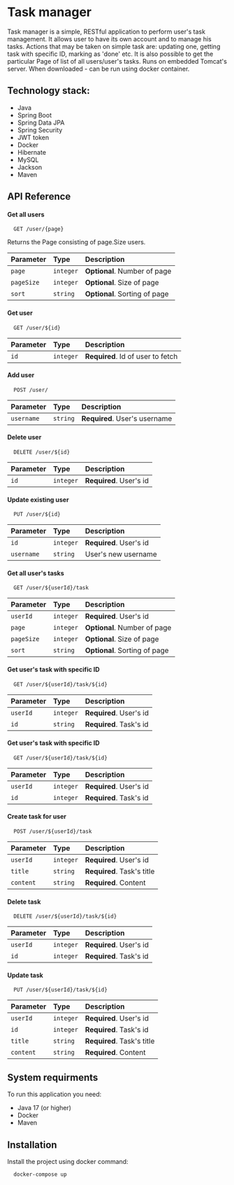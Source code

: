 
# Task manager

Task manager is a simple, RESTful application to perform user's task management. It allows user to have its own account and to manage his tasks. Actions that may be taken on simple task are: updating one, getting task with specific ID, marking as 'done' etc. It is also possible to get the particular Page of list of all users/user's tasks. Runs on embedded Tomcat's server. When downloaded - can be run using docker container.

## Technology stack:
* Java
* Spring Boot
* Spring Data JPA
* Spring Security
* JWT token
* Docker
* Hibernate
* MySQL
* Jackson
* Maven

## API Reference

#### Get all users

```http
  GET /user/{page}
```
Returns the Page consisting of page.Size users.

| Parameter | Type     | Description                       |
| :-------- | :------- | :-------------------------------- |
| `page`      | `integer` | **Optional**. Number of page |
| `pageSize`  | `integer` | **Optional**. Size of page |
| `sort`      | `string` | **Optional**. Sorting of page |

#### Get user

```http
  GET /user/${id}
```

| Parameter | Type     | Description                       |
| :-------- | :------- | :-------------------------------- |
| `id`      | `integer` | **Required**. Id of user to fetch |

#### Add user

```http
  POST /user/
```

| Parameter | Type     | Description                       |
| :-------- | :------- | :-------------------------------- |
| `username`      | `string` | **Required**. User's username |

#### Delete user

```http
  DELETE /user/${id}
```

| Parameter | Type     | Description                       |
| :-------- | :------- | :-------------------------------- |
| `id`      | `integer` | **Required**. User's id |

#### Update existing user

```http
  PUT /user/${id}
```

| Parameter | Type     | Description                       |
| :-------- | :------- | :-------------------------------- |
| `id`      | `integer` | **Required**. User's id |
| `username`      | `string` | User's new username |

#### Get all user's tasks

```http
  GET /user/${userId}/task
```

| Parameter | Type     | Description                       |
| :-------- | :------- | :-------------------------------- |
| `userId`      | `integer` | **Required**. User's id |
| `page`      | `integer` | **Optional**. Number of page |
| `pageSize`  | `integer` | **Optional**. Size of page |
| `sort`      | `string` | **Optional**. Sorting of page |

#### Get user's task with specific ID

```http
  GET /user/${userId}/task/${id}
```

| Parameter | Type     | Description                       |
| :-------- | :------- | :-------------------------------- |
| `userId`      | `integer` | **Required**. User's id |
| `id`      | `string` | **Required**. Task's id |

#### Get user's task with specific ID

```http
  GET /user/${userId}/task/${id}
```

| Parameter | Type     | Description                       |
| :-------- | :------- | :-------------------------------- |
| `userId`      | `integer` | **Required**. User's id |
| `id`      | `integer` | **Required**. Task's id |

#### Create task for user

```http
  POST /user/${userId}/task
```

| Parameter | Type     | Description                       |
| :-------- | :------- | :-------------------------------- |
| `userId`      | `integer` | **Required**. User's id |
| `title`      | `string` | **Required**. Task's title |
| `content`      | `string` | **Required**. Content |

#### Delete task

```http
  DELETE /user/${userId}/task/${id}
```

| Parameter | Type     | Description                       |
| :-------- | :------- | :-------------------------------- |
| `userId`      | `integer` | **Required**. User's id |
| `id`      | `integer` | **Required**. Task's id |

#### Update task

```http
  PUT /user/${userId}/task/${id}
```

| Parameter | Type     | Description                       |
| :-------- | :------- | :-------------------------------- |
| `userId`      | `integer` | **Required**. User's id |
| `id`      | `integer` | **Required**. Task's id |
| `title`      | `string` | **Required**. Task's title |
| `content`      | `string` | **Required**. Content |

## System requirments

To run this application you need:

* Java 17 (or higher)
* Docker
* Maven
  
## Installation

Install the project using docker command:

```bash
  docker-compose up
```

